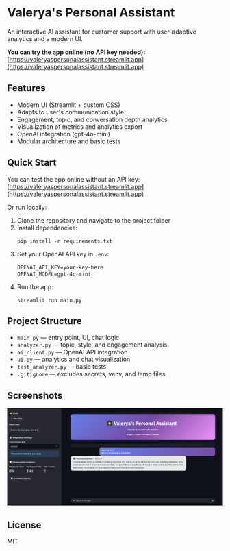 # Valerya's Personal Assistant

An interactive AI assistant for customer support with user-adaptive analytics and a modern UI.

**You can try the app online (no API key needed):**
[https://valeryaspersonalassistant.streamlit.app](https://valeryaspersonalassistant.streamlit.app)

## Features
- Modern UI (Streamlit + custom CSS)
- Adapts to user's communication style
- Engagement, topic, and conversation depth analytics
- Visualization of metrics and analytics export
- OpenAI integration (gpt-4o-mini)
- Modular architecture and basic tests

## Quick Start
You can test the app online without an API key:
[https://valeryaspersonalassistant.streamlit.app](https://valeryaspersonalassistant.streamlit.app)

Or run locally:
1. Clone the repository and navigate to the project folder
2. Install dependencies:
   ```
   pip install -r requirements.txt
   ```
3. Set your OpenAI API key in `.env`:
   ```
   OPENAI_API_KEY=your-key-here
   OPENAI_MODEL=gpt-4o-mini
   ```
4. Run the app:
   ```
   streamlit run main.py
   ```

## Project Structure
- `main.py` — entry point, UI, chat logic
- `analyzer.py` — topic, style, and engagement analysis
- `ai_client.py` — OpenAI API integration
- `ui.py` — analytics and chat visualization
- `test_analyzer.py` — basic tests
- `.gitignore` — excludes secrets, venv, and temp files

## Screenshots

![Main interface](screenshot.png)

## License
MIT 